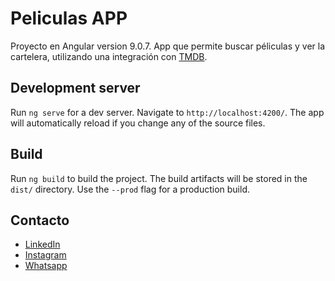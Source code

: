 # Peliculas APP

Proyecto en Angular version 9.0.7.
App que permite buscar péliculas y ver la cartelera, utilizando una integración con [TMDB](https://www.themoviedb.org/?language=es).

## Development server

Run `ng serve` for a dev server. Navigate to `http://localhost:4200/`. The app will automatically reload if you change any of the source files.

## Build

Run `ng build` to build the project. The build artifacts will be stored in the `dist/` directory. Use the `--prod` flag for a production build.


## Contacto

- [LinkedIn](https://www.linkedin.com/in/juancruzdillon/)
- [Instagram](https://www.instagram.com/juandillon_/)
- [Whatsapp](https://wa.link/bx59rk)
